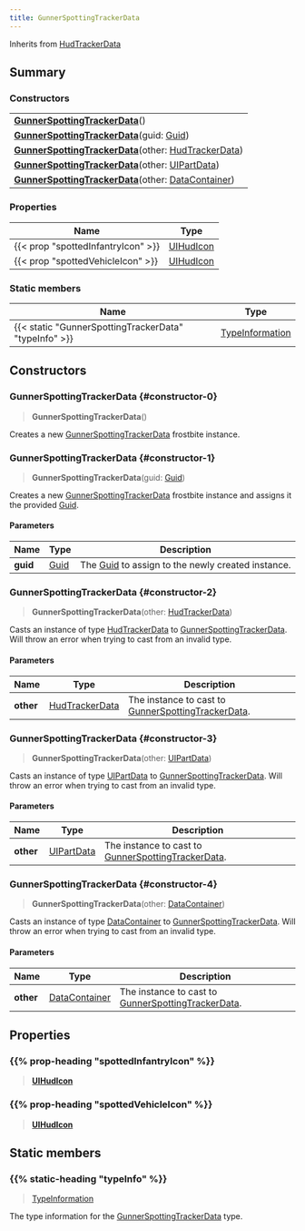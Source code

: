 ```yaml
---
title: GunnerSpottingTrackerData
---
```


Inherits from 
[HudTrackerData](/vext/ref/fb/hudtrackerdata)

## Summary
### Constructors
| |
| ----------- |
| **[GunnerSpottingTrackerData](#constructor-0)**() |
| **[GunnerSpottingTrackerData](#constructor-1)**(guid: [Guid](/vext/ref/shared/class/guid)) |
| **[GunnerSpottingTrackerData](#constructor-2)**(other: [HudTrackerData](/vext/ref/fb/hudtrackerdata)) |
| **[GunnerSpottingTrackerData](#constructor-3)**(other: [UIPartData](/vext/ref/fb/uipartdata)) |
| **[GunnerSpottingTrackerData](#constructor-4)**(other: [DataContainer](/vext/ref/shared/class/datacontainer)) |

### Properties
| Name | Type |
| ---- | ---- |
| {{< prop "spottedInfantryIcon" >}} | [UIHudIcon](/vext/ref/fb/uihudicon) |
| {{< prop "spottedVehicleIcon" >}} | [UIHudIcon](/vext/ref/fb/uihudicon) |

### Static members
| Name | Type |
| ---- | ---- |
| {{< static "GunnerSpottingTrackerData" "typeInfo" >}} | [TypeInformation](/vext/ref/shared/class/typeinformation) |

## Constructors
### GunnerSpottingTrackerData {#constructor-0}
> **GunnerSpottingTrackerData**()

Creates a new [GunnerSpottingTrackerData](/vext/ref/fb/gunnerspottingtrackerdata) frostbite instance.

### GunnerSpottingTrackerData {#constructor-1}
> **GunnerSpottingTrackerData**(guid: [Guid](/vext/ref/shared/class/guid))

Creates a new [GunnerSpottingTrackerData](/vext/ref/fb/gunnerspottingtrackerdata) frostbite instance and assigns it the provided [Guid](/vext/ref/shared/class/guid).

#### Parameters
| Name | Type | Description |
| ---- | ---- | ----------- |
| **guid** | [Guid](/vext/ref/shared/class/guid) | The [Guid](/vext/ref/shared/class/guid) to assign to the newly created instance. |

### GunnerSpottingTrackerData {#constructor-2}
> **GunnerSpottingTrackerData**(other: [HudTrackerData](/vext/ref/fb/hudtrackerdata))

Casts an instance of type [HudTrackerData](/vext/ref/fb/hudtrackerdata) to [GunnerSpottingTrackerData](/vext/ref/fb/gunnerspottingtrackerdata). Will throw an error when trying to cast from an invalid type.

#### Parameters
| Name | Type | Description |
| ---- | ---- | ----------- |
| **other** | [HudTrackerData](/vext/ref/fb/hudtrackerdata) | The instance to cast to [GunnerSpottingTrackerData](/vext/ref/fb/gunnerspottingtrackerdata). |

### GunnerSpottingTrackerData {#constructor-3}
> **GunnerSpottingTrackerData**(other: [UIPartData](/vext/ref/fb/uipartdata))

Casts an instance of type [UIPartData](/vext/ref/fb/uipartdata) to [GunnerSpottingTrackerData](/vext/ref/fb/gunnerspottingtrackerdata). Will throw an error when trying to cast from an invalid type.

#### Parameters
| Name | Type | Description |
| ---- | ---- | ----------- |
| **other** | [UIPartData](/vext/ref/fb/uipartdata) | The instance to cast to [GunnerSpottingTrackerData](/vext/ref/fb/gunnerspottingtrackerdata). |

### GunnerSpottingTrackerData {#constructor-4}
> **GunnerSpottingTrackerData**(other: [DataContainer](/vext/ref/shared/class/datacontainer))

Casts an instance of type [DataContainer](/vext/ref/shared/class/datacontainer) to [GunnerSpottingTrackerData](/vext/ref/fb/gunnerspottingtrackerdata). Will throw an error when trying to cast from an invalid type.

#### Parameters
| Name | Type | Description |
| ---- | ---- | ----------- |
| **other** | [DataContainer](/vext/ref/shared/class/datacontainer) | The instance to cast to [GunnerSpottingTrackerData](/vext/ref/fb/gunnerspottingtrackerdata). |

## Properties
### {{% prop-heading "spottedInfantryIcon" %}}
> **[UIHudIcon](/vext/ref/fb/uihudicon)**

### {{% prop-heading "spottedVehicleIcon" %}}
> **[UIHudIcon](/vext/ref/fb/uihudicon)**

## Static members
### {{% static-heading "typeInfo" %}}
> [TypeInformation](/vext/ref/shared/class/typeinformation)

The type information for the [GunnerSpottingTrackerData](/vext/ref/fb/gunnerspottingtrackerdata) type.

